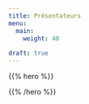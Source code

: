 ```yaml
---
title: Présentateurs
menu:
  main:
    weight: 40
  
draft: true      
---
```


{{% hero %}}
<!-- TODO: filter and search -->
{{% /hero %}}

